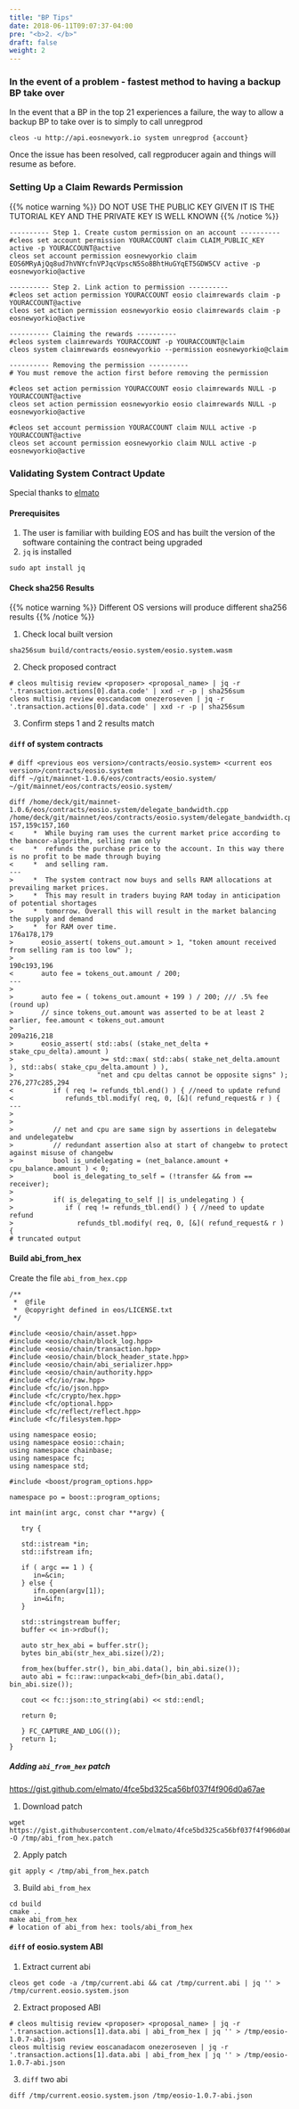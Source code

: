 ```yaml
---
title: "BP Tips"
date: 2018-06-11T09:07:37-04:00
pre: "<b>2. </b>"
draft: false
weight: 2
---
```


### In the event of a problem - fastest method to having a backup BP take over

In the event that a BP in the top 21 experiences a failure, the way to allow a backup BP to take over is to simply to call unregprod

```
cleos -u http://api.eosnewyork.io system unregprod {account}
```

Once the issue has been resolved, call regproducer again and things will resume as before. 


### Setting Up a Claim Rewards Permission

{{% notice warning %}}
DO NOT USE THE PUBLIC KEY GIVEN IT IS THE TUTORIAL KEY AND THE PRIVATE KEY IS WELL KNOWN
{{% /notice %}}


```
---------- Step 1. Create custom permission on an account ----------
#cleos set account permission YOURACCOUNT claim CLAIM_PUBLIC_KEY active -p YOURACCOUNT@active
cleos set account permission eosnewyorkio claim EOS6MRyAjQq8ud7hVNYcfnVPJqcVpscN5So8BhtHuGYqET5GDW5CV active -p eosnewyorkio@active

---------- Step 2. Link action to permission ----------
#cleos set action permission YOURACCOUNT eosio claimrewards claim -p YOURACCOUNT@active
cleos set action permission eosnewyorkio eosio claimrewards claim -p eosnewyorkio@active

---------- Claiming the rewards ----------
#cleos system claimrewards YOURACCOUNT -p YOURACCOUNT@claim
cleos system claimrewards eosnewyorkio --permission eosnewyorkio@claim

---------- Removing the permission ----------
# You must remove the action first before removing the permission

#cleos set action permission YOURACCOUNT eosio claimrewards NULL -p YOURACCOUNT@active
cleos set action permission eosnewyorkio eosio claimrewards NULL -p eosnewyorkio@active

#cleos set account permission YOURACCOUNT claim NULL active -p YOURACCOUNT@active
cleos set account permission eosnewyorkio claim NULL active -p eosnewyorkio@active
```

### Validating System Contract Update

Special thanks to [elmato](https://gist.github.com/elmato/8423b697b94dc0e816a10e6a33dfd9f2)

#### Prerequisites
1. The user is familiar with building EOS and has built the version of the software containing the contract being upgraded
2. `jq` is installed 
```
sudo apt install jq
``` 

#### Check sha256 Results
{{% notice warning %}}
Different OS versions will produce different sha256 results
{{% /notice %}}

1. Check local built version
```
sha256sum build/contracts/eosio.system/eosio.system.wasm
```

2. Check proposed contract 
```
# cleos multisig review <proposer> <proposal_name> | jq -r '.transaction.actions[0].data.code' | xxd -r -p | sha256sum
cleos multisig review eoscandacom onezeroseven | jq -r '.transaction.actions[0].data.code' | xxd -r -p | sha256sum
```

3. Confirm steps 1 and 2 results match

#### `diff` of system contracts
```
# diff <previous eos version>/contracts/eosio.system> <current eos version>/contracts/eosio.system
diff ~/git/mainnet-1.0.6/eos/contracts/eosio.system/ ~/git/mainnet/eos/contracts/eosio.system/

diff /home/deck/git/mainnet-1.0.6/eos/contracts/eosio.system/delegate_bandwidth.cpp /home/deck/git/mainnet/eos/contracts/eosio.system/delegate_bandwidth.cpp
157,159c157,160
<     *  While buying ram uses the current market price according to the bancor-algorithm, selling ram only
<     *  refunds the purchase price to the account. In this way there is no profit to be made through buying
<     *  and selling ram.
---
>     *  The system contract now buys and sells RAM allocations at prevailing market prices.
>     *  This may result in traders buying RAM today in anticipation of potential shortages
>     *  tomorrow. Overall this will result in the market balancing the supply and demand
>     *  for RAM over time.
176a178,179
>       eosio_assert( tokens_out.amount > 1, "token amount received from selling ram is too low" );
>
190c193,196
<       auto fee = tokens_out.amount / 200;
---
>
>       auto fee = ( tokens_out.amount + 199 ) / 200; /// .5% fee (round up)
>       // since tokens_out.amount was asserted to be at least 2 earlier, fee.amount < tokens_out.amount
>
209a216,218
>       eosio_assert( std::abs( (stake_net_delta + stake_cpu_delta).amount )
>                      >= std::max( std::abs( stake_net_delta.amount ), std::abs( stake_cpu_delta.amount ) ),
>                     "net and cpu deltas cannot be opposite signs" );
276,277c285,294
<          if ( req != refunds_tbl.end() ) { //need to update refund
<             refunds_tbl.modify( req, 0, [&]( refund_request& r ) {
---
>
>
>          // net and cpu are same sign by assertions in delegatebw and undelegatebw
>          // redundant assertion also at start of changebw to protect against misuse of changebw
>          bool is_undelegating = (net_balance.amount + cpu_balance.amount ) < 0;
>          bool is_delegating_to_self = (!transfer && from == receiver);
>
>          if( is_delegating_to_self || is_undelegating ) {
>             if ( req != refunds_tbl.end() ) { //need to update refund
>                refunds_tbl.modify( req, 0, [&]( refund_request& r ) {
# truncated output
```


#### Build abi_from_hex

Create the file `abi_from_hex.cpp`
```
/**
 *  @file
 *  @copyright defined in eos/LICENSE.txt
 */

#include <eosio/chain/asset.hpp>
#include <eosio/chain/block_log.hpp>
#include <eosio/chain/transaction.hpp>
#include <eosio/chain/block_header_state.hpp>
#include <eosio/chain/abi_serializer.hpp>
#include <eosio/chain/authority.hpp>
#include <fc/io/raw.hpp>
#include <fc/io/json.hpp>
#include <fc/crypto/hex.hpp>
#include <fc/optional.hpp>
#include <fc/reflect/reflect.hpp>
#include <fc/filesystem.hpp>

using namespace eosio;
using namespace eosio::chain;
using namespace chainbase;
using namespace fc;
using namespace std;

#include <boost/program_options.hpp>

namespace po = boost::program_options;

int main(int argc, const char **argv) {

   try {

   std::istream *in;
   std::ifstream ifn;

   if ( argc == 1 ) {
      in=&cin;
   } else {
      ifn.open(argv[1]);
      in=&ifn;
   }

   std::stringstream buffer;
   buffer << in->rdbuf();

   auto str_hex_abi = buffer.str();
   bytes bin_abi(str_hex_abi.size()/2);
   
   from_hex(buffer.str(), bin_abi.data(), bin_abi.size());
   auto abi = fc::raw::unpack<abi_def>(bin_abi.data(), bin_abi.size());
   
   cout << fc::json::to_string(abi) << std::endl;

   return 0;

   } FC_CAPTURE_AND_LOG(());
   return 1;
}
```

##### Adding `abi_from_hex` patch

https://gist.github.com/elmato/4fce5bd325ca56bf037f4f906d0a67ae

1. Download patch
```
wget https://gist.githubusercontent.com/elmato/4fce5bd325ca56bf037f4f906d0a67ae/raw/ab6daf459d64d30cfde09f26120420cf722e7303/abi_from_hex.patch -O /tmp/abi_from_hex.patch
```

2. Apply patch
```
git apply < /tmp/abi_from_hex.patch
```

3. Build `abi_from_hex`
```
cd build
cmake ..
make abi_from_hex
# location of abi_from hex: tools/abi_from_hex
```

#### `diff` of eosio.system ABI

1. Extract current abi
```
cleos get code -a /tmp/current.abi && cat /tmp/current.abi | jq '' > /tmp/current.eosio.system.json
```

2. Extract proposed ABI
```
# cleos multisig review <proposer> <proposal_name> | jq -r '.transaction.actions[1].data.abi | abi_from_hex | jq '' > /tmp/eosio-1.0.7-abi.json
cleos multisig review eoscanadacom onezeroseven | jq -r '.transaction.actions[1].data.abi | abi_from_hex | jq '' > /tmp/eosio-1.0.7-abi.json
```

3. `diff` two abi
```
diff /tmp/current.eosio.system.json /tmp/eosio-1.0.7-abi.json
```

